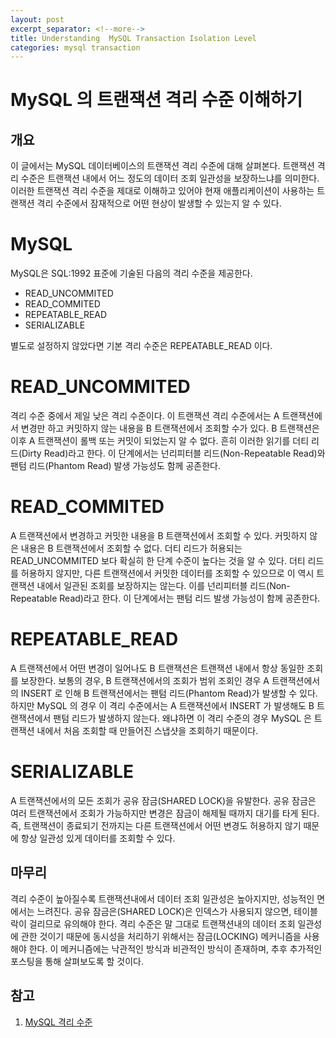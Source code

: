 ```yaml
---
layout: post
excerpt_separator: <!--more-->
title: Understanding  MySQL Transaction Isolation Level
categories: mysql transaction
---
```


# MySQL 의 트랜잭션 격리 수준 이해하기
## 개요

이 글에서는 MySQL 데이터베이스의 트랜잭션 격리 수준에 대해 살펴본다. 트랜잭션 격리 수준은 트랜잭션 내에서 어느 정도의 데이터 조회 일관성을 보장하느냐를 의미한다. 이러한 트랜잭션 격리 수준을 제대로 이해하고 있어야 현재 애플리케이션이 사용하는 트랜잭션 격리 수준에서 잠재적으로 어떤 현상이 발생할 수 있는지 알 수 있다.
<!--more-->

# MySQL 

MySQL은 SQL:1992 표준에 기술된 다음의 격리 수준을 제공한다.

* READ_UNCOMMITED
* READ_COMMITED
* REPEATABLE_READ
* SERIALIZABLE

별도로 설정하지 않았다면 기본 격리 수준은 REPEATABLE_READ 이다.

# READ_UNCOMMITED

격리 수준 중에서 제일 낮은 격리 수준이다. 이 트랜잭션 격리 수준에서는 A 트랜잭션에서 변경만 하고 커밋하지 않는 내용을 B 트랜잭션에서 조회할 수가 있다. B 트랜잭션은 이후 A 트랜잭션이 롤백 또는 커밋이 되었는지 알 수 없다. 흔히 이러한 읽기를 더티 리드(Dirty Read)라고 한다. 이 단계에서는 넌리피터블 리드(Non-Repeatable Read)와 팬텀 리드(Phantom Read) 발생 가능성도 함께 공존한다.

# READ_COMMITED

A 트랜잭션에서 변경하고 커밋한 내용을 B 트랜잭션에서 조회할 수 있다. 커밋하지 않은 내용은 B 트랜잭션에서 조회할 수 없다. 더티 리드가 허용되는 READ_UNCOMMITED 보다 확실히 한 단계 수준이 높다는 것을 알 수 있다. 더티 리드를 허용하지 않지만, 다른 트랜잭션에서 커밋한 데이터를 조회할 수 있으므로 이 역시 트랜잭션 내에서 일관된 조회를 보장하지는 않는다. 이를 넌리피터블 리드(Non-Repeatable Read)라고 한다. 이 단계에서는 팬텀 리드 발생 가능성이 함께 공존한다.

# REPEATABLE_READ

A 트랜잭션에서 어떤 변경이 일어나도 B 트랜잭션은 트랜잭션 내에서 항상 동일한 조회를 보장한다. 보통의 경우, B 트랜잭션에서의 조회가 범위 조회인 경우 A 트랜잭션에서의 INSERT 로 인해 B 트랜잭션에서는 팬텀 리드(Phantom Read)가 발생할 수 있다. 하지만 MySQL 의 경우 이 격리 수준에서는 A 트랜잭션에서 INSERT 가 발생해도 B 트랜잭션에서 팬텀 리드가 발생하지 않는다. 왜냐하면 이 격리 수준의 경우 MySQL 은 트랜잭션 내에서 처음 조회할 때 만들어진 스냅샷을 조회하기 때문이다.

# SERIALIZABLE

A 트랜잭션에서의 모든 조회가 공유 잠금(SHARED LOCK)을 유발한다. 공유 잠금은 여러 트랜잭션에서 조회가 가능하지만 변경은 잠금이 해제될 때까지 대기를 타게 된다. 즉, 트랜잭션이 종료되기 전까지는 다른 트랜잭션에서 어떤 변경도 허용하지 않기 때문에 항상 일관성 있게 데이터를 조회할 수 있다.

## 마무리

격리 수준이 높아질수록 트랜잭션내에서 데이터 조회 일관성은 높아지지만, 성능적인 면에서는 느려진다. 공유 잠금은(SHARED LOCK)은 인덱스가 사용되지 않으면, 테이블 락이 걸리므로 유의해야 한다. 격리 수준은 말 그대로 트랜잭션내의 데이터 조회 일관성에 관한 것이기 때문에 동시성을 처리하기 위해서는 잠금(LOCKING) 메커니즘을 사용해야 한다. 
이 메커니즘에는 낙관적인 방식과 비관적인 방식이 존재하며, 추후 추가적인 포스팅을 통해 살펴보도록 할 것이다.

## 참고

1. [MySQL 격리 수준](https://dev.mysql.com/doc/refman/8.0/en/innodb-transaction-isolation-levels.html)
